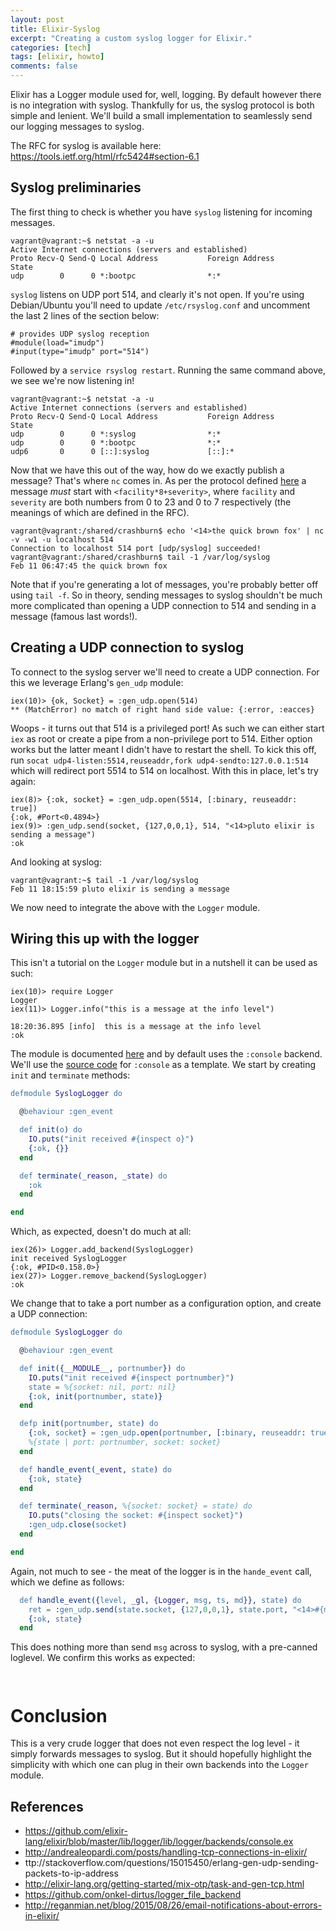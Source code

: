 ```yaml
---
layout: post
title: Elixir-Syslog
excerpt: "Creating a custom syslog logger for Elixir."
categories: [tech]
tags: [elixir, howto]
comments: false
---
```


Elixir has a Logger module used for, well, logging. By default however there is no integration with syslog. Thankfully for us, the syslog protocol is both simple and lenient. We'll build a small implementation to seamlessly send our logging messages to syslog.

The RFC for syslog is available here: https://tools.ietf.org/html/rfc5424#section-6.1

## Syslog preliminaries

The first thing to check is whether you have `syslog` listening for incoming messages.

``` shell
vagrant@vagrant:~$ netstat -a -u
Active Internet connections (servers and established)
Proto Recv-Q Send-Q Local Address           Foreign Address         State
udp        0      0 *:bootpc                *:*
```

`syslog` listens on UDP port 514, and clearly it's not open. If you're using Debian/Ubuntu you'll need to update `/etc/rsyslog.conf` and uncomment the last 2 lines of the section below:

``` shell
# provides UDP syslog reception
#module(load="imudp")
#input(type="imudp" port="514")
```

Followed by a `service rsyslog restart`. Running the same command above, we see we're now listening in!

``` shell
vagrant@vagrant:~$ netstat -a -u
Active Internet connections (servers and established)
Proto Recv-Q Send-Q Local Address           Foreign Address         State
udp        0      0 *:syslog                *:*
udp        0      0 *:bootpc                *:*
udp6       0      0 [::]:syslog             [::]:*
```

Now that we have this out of the way, how do we exactly publish a message? That's where `nc` comes in. As per the protocol defined [here](https://tools.ietf.org/html/rfc5424) a message *must* start with `<facility*8+severity>`, where `facility` and `severity` are both numbers from 0 to 23 and 0 to 7 respectively (the meanings of which are defined in the RFC).

``` shell
vagrant@vagrant:/shared/crashburn$ echo '<14>the quick brown fox' | nc -v -w1 -u localhost 514
Connection to localhost 514 port [udp/syslog] succeeded!
vagrant@vagrant:/shared/crashburn$ tail -1 /var/log/syslog
Feb 11 06:47:45 the quick brown fox
```

Note that if you're generating a lot of messages, you're probably better off using `tail -f`. So in theory, sending messages to syslog shouldn't be much more complicated than opening a UDP connection to 514 and sending in a message (famous last words!).

## Creating a UDP connection to syslog

To connect to the syslog server we'll need to create a UDP connection. For this we leverage Erlang's `gen_udp` module:

``` shell
iex(10)> {ok, Socket} = :gen_udp.open(514)
** (MatchError) no match of right hand side value: {:error, :eacces}
```

Woops - it turns out that 514 is a privileged port! As such we can either start `iex` as root or create a pipe from a non-privilege port to 514. Either option works but the latter meant I didn't have to restart the shell. To kick this off, run `socat udp4-listen:5514,reuseaddr,fork udp4-sendto:127.0.0.1:514` which will redirect port 5514 to 514 on localhost. With this in place, let's try again:

``` shell
iex(8)> {:ok, socket} = :gen_udp.open(5514, [:binary, reuseaddr: true])
{:ok, #Port<0.4894>}
iex(9)> :gen_udp.send(socket, {127,0,0,1}, 514, "<14>pluto elixir is sending a message")
:ok
```

And looking at syslog:

``` shell
vagrant@vagrant:~$ tail -1 /var/log/syslog
Feb 11 18:15:59 pluto elixir is sending a message
```

We now need to integrate the above with the `Logger` module.

## Wiring this up with the logger

This isn't a tutorial on the `Logger` module but in a nutshell it can be used as such:

``` shell
iex(10)> require Logger
Logger
iex(11)> Logger.info("this is a message at the info level")

18:20:36.895 [info]  this is a message at the info level
:ok
```

The module is documented [here](https://hexdocs.pm/logger/Logger.html) and by default uses the `:console` backend. We'll use the [source code]() for `:console` as a template. We start by creating `init` and `terminate` methods:

``` erlang
defmodule SyslogLogger do

  @behaviour :gen_event

  def init(o) do
    IO.puts("init received #{inspect o}")
    {:ok, {}}
  end

  def terminate(_reason, _state) do
    :ok
  end

end
```

Which, as expected, doesn't do much at all:

``` shell
iex(26)> Logger.add_backend(SyslogLogger)
init received SyslogLogger
{:ok, #PID<0.158.0>}
iex(27)> Logger.remove_backend(SyslogLogger)
:ok
```

We change that to take a port number as a configuration option, and create a UDP connection:

``` erlang
defmodule SyslogLogger do

  @behaviour :gen_event

  def init({__MODULE__, portnumber}) do
    IO.puts("init received #{inspect portnumber}")
    state = %{socket: nil, port: nil}
    {:ok, init(portnumber, state)}
  end

  defp init(portnumber, state) do
    {:ok, socket} = :gen_udp.open(portnumber, [:binary, reuseaddr: true])
    %{state | port: portnumber, socket: socket}
  end

  def handle_event(_event, state) do
    {:ok, state}
  end

  def terminate(_reason, %{socket: socket} = state) do
    IO.puts("closing the socket: #{inspect socket}")
    :gen_udp.close(socket)
  end

end
```

Again, not much to see - the meat of the logger is in the `hande_event` call, which we define as follows:

``` erlang
  def handle_event({level, _gl, {Logger, msg, ts, md}}, state) do
    ret = :gen_udp.send(state.socket, {127,0,0,1}, state.port, "<14>#{msg}")
    {:ok, state}
  end
```

This does nothing more than send `msg` across to syslog, with a pre-canned loglevel. We confirm this works as expected:

``` erlang
```

``` shell
```

# Conclusion

This is a very crude logger that does not even respect the log level - it simply forwards messages to syslog. But it should hopefully highlight the simplicity with which one can plug in their own backends into the `Logger` module.

## References

  * https://github.com/elixir-lang/elixir/blob/master/lib/logger/lib/logger/backends/console.ex
  * http://andrealeopardi.com/posts/handling-tcp-connections-in-elixir/
  * ttp://stackoverflow.com/questions/15015450/erlang-gen-udp-sending-packets-to-ip-address
  * http://elixir-lang.org/getting-started/mix-otp/task-and-gen-tcp.html
  * https://github.com/onkel-dirtus/logger_file_backend
  * http://reganmian.net/blog/2015/08/26/email-notifications-about-errors-in-elixir/
